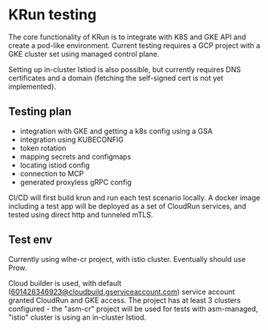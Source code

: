 # KRun testing

The core functionality of KRun is to integrate with K8S and GKE API and create a pod-like environment. Current testing
requires a GCP project with a GKE cluster set using managed control plane.

Setting up in-cluster Istiod is also possible, but currently requires DNS certificates and a domain (fetching the
self-signed cert is not yet implemented).

## Testing plan

- integration with GKE and getting a k8s config using a GSA
- integration using KUBECONFIG
- token rotation
- mapping secrets and configmaps
- locating istiod config
- connection to MCP
- generated proxyless gRPC config

CI/CD will first build krun and run each test scenario locally. A docker image including a test app will be deployed as
a set of CloudRun services, and tested using direct http and tunneled mTLS.

## Test env

Currently using wlhe-cr project, with istio cluster. Eventually should use Prow.

Cloud builder is used, with default (601426346923@cloudbuild.gserviceaccount.com) service account granted CloudRun and
GKE access. The project has at least 3 clusters configured - the "asm-cr"
project will be used for tests with asm-managed, "istio" cluster is using an in-cluster Istiod.


